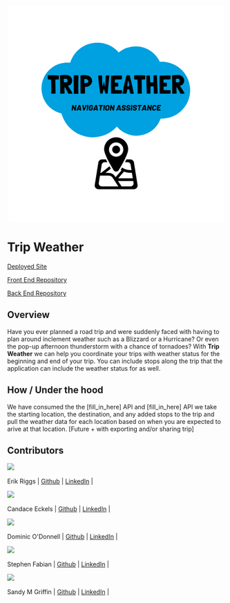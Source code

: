 <p align="center">
  <img src="https://github.com/TripWeather/.github/blob/main/profile/assets/TripWeatherLogo.png?raw=true" />
</p>

# Trip Weather

[Deployed Site](https://trip-weather-2022-fe.herokuapp.com)

[Front End Repository](https://github.com/TripWeather/trip_weather_fe)

[Back End Repository](https://github.com/TripWeather/trip_weather_be)

## Overview

Have you ever planned a road trip and were suddenly faced with having to plan around inclement weather such as a Blizzard or a Hurricane? Or even the pop-up afternoon thunderstorm with a chance of tornadoes? With <b>Trip Weather</b> we can help you coordinate your trips with weather status for the beginning and end of your trip. You can include stops along the trip that the application can include the weather status for as well. 

## How / Under the hood

We have consumed the the [fill_in_here] API and [fill_in_here] API we take the starting location, the destination, and any added stops to the trip and pull the weather data for each location based on when you are expected to arive at that location. [Future + with exporting and/or sharing trip]


## Contributors



<img src="https://avatars.githubusercontent.com/u/106836658?s=120&v=4" />
 
Erik Riggs | [Github](https://github.com/eriggs0207) | [LinkedIn](https://www.linkedin.com/in/erik-riggs/) |


<img src="https://avatars.githubusercontent.com/u/100653933?s=120&v=4" />

Candace Eckels | [Github](https://github.com/cece-132) | [LinkedIn](https://www.linkedin.com/in/candace-eckels-b66089201/) |


<img src="https://avatars.githubusercontent.com/u/93290186?s=120&v=4" />

Dominic O'Donnell | [Github](https://github.com/Dominicod) | [LinkedIn](https://www.linkedin.com/in/dominic-odonnell/) |


<img src="https://avatars.githubusercontent.com/u/80183557?s=120&v=4" />

Stephen Fabian | [Github](https://github.com/stephenfabian) | [LinkedIn](https://www.linkedin.com/in/stephen-fabian-5498658a/) |


<img src="https://avatars.githubusercontent.com/u/59062958?s=120&v=4" />

Sandy M Griffin | [Github](https://github.com/SandyyMarie) | [LinkedIn](https://www.linkedin.com/in/sandy-marie/) |
